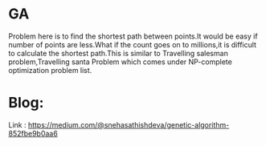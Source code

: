 # GA
Problem here is to find the shortest path between points.It would be easy if number of points are less.What if the count goes on to millions,it is difficult to calculate the shortest path.This is similar to Travelling salesman problem,Travelling santa Problem which comes under NP-complete optimization problem list.
# Blog:  
Link : https://medium.com/@snehasathishdeva/genetic-algorithm-852fbe9b0aa6
